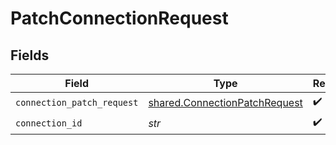 # PatchConnectionRequest


## Fields

| Field                                                                          | Type                                                                           | Required                                                                       | Description                                                                    |
| ------------------------------------------------------------------------------ | ------------------------------------------------------------------------------ | ------------------------------------------------------------------------------ | ------------------------------------------------------------------------------ |
| `connection_patch_request`                                                     | [shared.ConnectionPatchRequest](../../models/shared/connectionpatchrequest.md) | :heavy_check_mark:                                                             | N/A                                                                            |
| `connection_id`                                                                | *str*                                                                          | :heavy_check_mark:                                                             | N/A                                                                            |